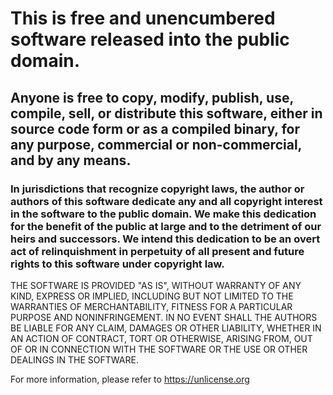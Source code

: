 <h1> This is free and unencumbered software released into the public domain. </h1>

<h2> Anyone is free to copy, modify, publish, use, compile, sell, or distribute this software, either in source code form or as a compiled 
binary, for any purpose, commercial or non-commercial, and by any 
means. </h2>
<h3> In jurisdictions that recognize copyright laws, the author or authors
of this software dedicate any and all copyright interest in the
software to the public domain. We make this dedication for the benefit
of the public at large and to the detriment of our heirs and
successors. We intend this dedication to be an overt act of
relinquishment in perpetuity of all present and future rights to this
software under copyright law. </h3>

THE SOFTWARE IS PROVIDED "AS IS", WITHOUT WARRANTY OF ANY KIND,
EXPRESS OR IMPLIED, INCLUDING BUT NOT LIMITED TO THE WARRANTIES OF
MERCHANTABILITY, FITNESS FOR A PARTICULAR PURPOSE AND NONINFRINGEMENT.
IN NO EVENT SHALL THE AUTHORS BE LIABLE FOR ANY CLAIM, DAMAGES OR
OTHER LIABILITY, WHETHER IN AN ACTION OF CONTRACT, TORT OR OTHERWISE,
ARISING FROM, OUT OF OR IN CONNECTION WITH THE SOFTWARE OR THE USE OR
OTHER DEALINGS IN THE SOFTWARE.

For more information, please refer to <https://unlicense.org> 

